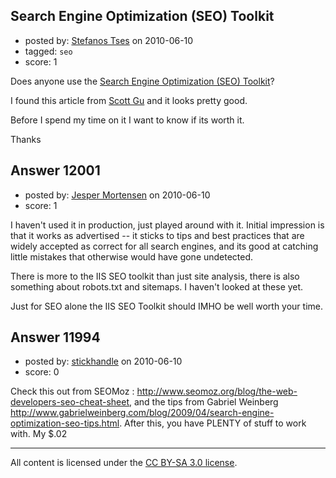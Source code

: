 ## Search Engine Optimization (SEO) Toolkit

- posted by: [Stefanos Tses](https://stackexchange.com/users/-1/3178-stefanos-tses) on 2010-06-10
- tagged: `seo`
- score: 1

Does anyone use the <a href="http://www.microsoft.com/web/seo/default.aspx">Search Engine Optimization (SEO) Toolkit</a>?

I found this article from <a href="http://weblogs.asp.net/scottgu/archive/2009/12/15/search-engine-optimization-seo-toolkit.aspx">Scott Gu</a> and it looks pretty good.

Before I spend my time on it I want to know if its worth it.

Thanks
 


## Answer 12001

- posted by: [Jesper Mortensen](https://stackexchange.com/users/-1/1261-jesper-mortensen) on 2010-06-10
- score: 1

I haven't used it in production, just played around with it. Initial impression is that it works as advertised -- it sticks to tips and best practices that are widely accepted as correct for all search engines, and its good at catching little mistakes that otherwise would have gone undetected.

There is more to the IIS SEO toolkit than just site analysis, there is also something about robots.txt and sitemaps. I haven't looked at these yet.

Just for SEO alone the IIS SEO Toolkit should IMHO be well worth your time.


## Answer 11994

- posted by: [stickhandle](https://stackexchange.com/users/-1/3621-stickhandle) on 2010-06-10
- score: 0

Check this out from SEOMoz : http://www.seomoz.org/blog/the-web-developers-seo-cheat-sheet, and the tips from Gabriel Weinberg http://www.gabrielweinberg.com/blog/2009/04/search-engine-optimization-seo-tips.html. After this, you have PLENTY of stuff to work with. My $.02



---

All content is licensed under the [CC BY-SA 3.0 license](https://creativecommons.org/licenses/by-sa/3.0/).
